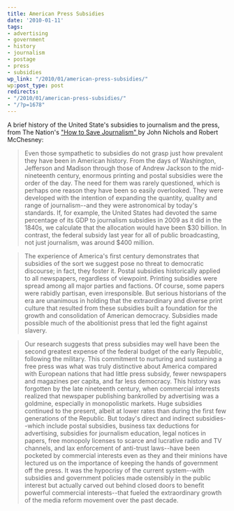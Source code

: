 ```yaml
---
title: American Press Subsidies
date: '2010-01-11'
tags:
- advertising
- government
- history
- journalism
- postage
- press
- subsidies
wp_link: "/2010/01/american-press-subsidies/"
wp:post_type: post
redirects:
- "/2010/01/american-press-subsidies/"
- "/?p=1678"
---
```


A brief history of the United State's subsidies to journalism and the press, from The Nation's ["How to Save Journalism" ](http://www.thenation.com/doc/20100125/nichols_mcchesney/single) by John Nichols and Robert McChesney:

> Even those sympathetic to subsidies do not grasp just how prevalent they have been in American history. From the days of Washington, Jefferson and Madison through those of Andrew Jackson to the mid-nineteenth century, enormous printing and postal subsidies were the order of the day. The need for them was rarely questioned, which is perhaps one reason they have been so easily overlooked. They were developed with the intention of expanding the quantity, quality and range of journalism--and they were astronomical by today's standards. If, for example, the United States had devoted the same percentage of its GDP to journalism subsidies in 2009 as it did in the 1840s, we calculate that the allocation would have been $30 billion. In contrast, the federal subsidy last year for all of public broadcasting, not just journalism, was around $400 million.

>

> The experience of America's first century demonstrates that subsidies of the sort we suggest pose no threat to democratic discourse; in fact, they foster it. Postal subsidies historically applied to all newspapers, regardless of viewpoint. Printing subsidies were spread among all major parties and factions. Of course, some papers were rabidly partisan, even irresponsible. But serious historians of the era are unanimous in holding that the extraordinary and diverse print culture that resulted from these subsidies built a foundation for the growth and consolidation of American democracy. Subsidies made possible much of the abolitionist press that led the fight against slavery.

>

> Our research suggests that press subsidies may well have been the second greatest expense of the federal budget of the early Republic, following the military. This commitment to nurturing and sustaining a free press was what was truly distinctive about America compared with European nations that had little press subsidy, fewer newspapers and magazines per capita, and far less democracy. This history was forgotten by the late nineteenth century, when commercial interests realized that newspaper publishing bankrolled by advertising was a goldmine, especially in monopolistic markets. Huge subsidies continued to the present, albeit at lower rates than during the first few generations of the Republic. But today's direct and indirect subsidies--which include postal subsidies, business tax deductions for advertising, subsidies for journalism education, legal notices in papers, free monopoly licenses to scarce and lucrative radio and TV channels, and lax enforcement of anti-trust laws--have been pocketed by commercial interests even as they and their minions have lectured us on the importance of keeping the hands of government off the press. It was the hypocrisy of the current system--with subsidies and government policies made ostensibly in the public interest but actually carved out behind closed doors to benefit powerful commercial interests--that fueled the extraordinary growth of the media reform movement over the past decade.
